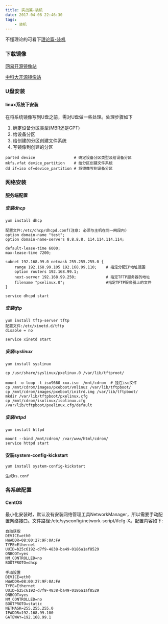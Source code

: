 ```yaml
---
title: 实战篇-装机
date: 2017-04-08 22:46:30
tags:
	- 装机
---
```


不懂理论的可看下[理论篇-装机](/2017/04/08/理论篇-装机/)
### 下载镜像

[网易开源镜像站](http://mirrors.163.com)

[中科大开源镜像站](http://mirrors.ustc.edu.cn)

### U盘安装
#### linux系统下安装
在将系统镜像写到U盘之前，需对U盘做一些处理。处理步骤如下

1. 确定设备分区类型(MBR还是GPT)
2. 给设备分区
3. 给创建的分区创建文件系统
4. 写镜像到创建的分区

```	
parted device                 # 确定设备分区类型及给设备分区
mkfs.vfat device_partition    # 给分区创建文件系统
dd if=iso of=device_partition # 将镜像写到设备分区
```

### 网络安装
#### 服务端配置
##### 安装dhcp

```
yum install dhcp

配置文件:/etc/dhcp/dhcpd.conf(注意: 必须与主机在同一网段内)
option domain-name "test";
option domain-name-servers 8.8.8.8, 114.114.114.114;

default-lease-time 6000;
max-lease-time 7200;

subnet 192.168.99.0 netmask 255.255.255.0 {
    range 192.168.99.105 192.168.99.110;    # 指定分配IP地址范围
    option routers 192.168.99.1;
    next-server 192.168.99.250;             # 指定TFTP服务器的地址
    filename "pxelinux.0";                  #指定TFTP服务器上的文件
}

service dhcpd start
```

##### 安装tftp

```
yum install tftp-server tftp
配置文件:/etc/xinetd.d/tftp
disable = no

service xinetd start
```

##### 安装syslinux

```
yum install syslinux

cp /usr/share/syslinux/pxelinux.0 /var/lib/tftproot/

mount -o loop -t iso9660 xxx.iso  /mnt/cdrom  # 挂在iso文件
cp /mnt/cdrom/images/pxeboot/vmlinuz /var/lib/tftpboot/
cp /mnt/cdrom/images/pxeboot/initrd.img /var/lib/tftpboot/
mkdir /var/lib/tftpboot/pxelinux.cfg
cp /mnt/cdrom/isolinux/isolinux.cfg /var/lib/tftpboot/pxelinux.cfg/default
```

##### 安装httpd

```
yum install httpd

mount --bind /mnt/cdrom/ /var/www/html/cdrom/
service httpd start
```

#### 安装system-config-kickstart
```
yum install system-config-kickstart

生成ks.conf
```

### 各系统配置
#### CentOS
最小化安装时，默认没有安装网络管理工具NetworkManager，所以需要手动配置网络接口。文件路径:/etc/sysconfig/network-script/ifcfg-X。配置内容如下:

```
自动获取
DEVICE=eth0
HWADDR=08:00:27:9F:0A:FA
TYPE=Ethernet
UUID=b25c6192-d7f9-4838-ba49-0186a1af8529
ONBOOT=yes
NM_CONTROLLED=no
BOOTPROTO=dhcp

手动设置
DEVICE=eth0
HWADDR=08:00:27:9F:0A:FA
TYPE=Ethernet
UUID=b25c6192-d7f9-4838-ba49-0186a1af8529
ONBOOT=yes
NM_CONTROLLED=no
BOOTPROTO=static
NETMASK=255.255.255.0
IPADDR=192.168.99.100
GATEWAY=192.168.99.1
```
